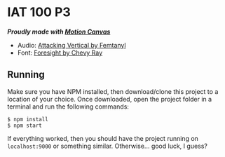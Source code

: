 # IAT 100 P3

***Proudly made with [Motion Canvas](https://motioncanvas.io)***

- Audio: [Attacking Vertical by Femtanyl](https://www.youtube.com/watch?v=uKIFNfmYcFI)
- Font: [Foresight by Chevy Ray](https://chevyray.itch.io/pixel-font-foresight)

## Running

Make sure you have NPM installed, then download/clone this project to a
location of your choice. Once downloaded, open the project folder in a terminal
and run the following commands:

```
$ npm install
$ npm start
```

If everything worked, then you should have the project running on
`localhost:9000` or something similar. Otherwise... good luck, I guess?
